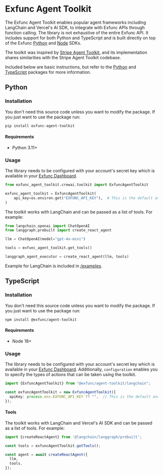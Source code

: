 # Exfunc Agent Toolkit

The Exfunc Agent Toolkit enables popular agent frameworks including LangChain and Vercel's AI SDK, to integrate with Exfunc APIs through function calling. The
library is not exhaustive of the entire Exfunc API. It includes support for both Python and TypeScript and is built directly on top of the Exfunc [Python][python-sdk] and [Node][node-sdk] SDKs.

The toolkit was inspired by [Stripe Agent Toolkit][stripe-agent-toolkit], and its implementation shares similarities with the Stripe Agent Toolkit codebase.

Included below are basic instructions, but refer to the [Python](/python) and [TypeScript](/typescript) packages for more information.

## Python

### Installation

You don't need this source code unless you want to modify the package. If you just
want to use the package run:

```sh
pip install exfunc-agent-toolkit
```

#### Requirements

- Python 3.11+

### Usage

The library needs to be configured with your account's secret key which is
available in your [Exfunc Dashboard][api-keys].

```python
from exfunc_agent_toolkit.crewai.toolkit import ExfuncAgentToolkit

exfunc_agent_toolkit = ExfuncAgentToolkit(
    api_key=os.environ.get("EXFUNC_API_KEY"),  # This is the default and can be omitted
)
```

The toolkit works with LangChain and can be passed as a list of tools. For example:

```python
from langchain_openai import ChatOpenAI
from langgraph.prebuilt import create_react_agent

llm = ChatOpenAI(model="gpt-4o-mini")

tools = exfunc_agent_toolkit.get_tools()

langgraph_agent_executor = create_react_agent(llm, tools)
```

Example for LangChain is included in [/examples](/python/examples).

## TypeScript

### Installation

You don't need this source code unless you want to modify the package. If you just
want to use the package run:

```
npm install @exfunc/agent-toolkit
```

#### Requirements

- Node 18+

### Usage

The library needs to be configured with your account's secret key which is available in your [Exfunc Dashboard][api-keys]. Additionally, `configuration` enables you to specify the types of actions that can be taken using the toolkit.

```typescript
import {ExfuncAgentToolkit} from "@exfunc/agent-toolkit/langchain";

const exfuncAgentToolkit = new ExfuncAgentToolkit({
  apiKey: process.env.EXFUNC_API_KEY ?? "",  // This is the default and can be omitted
});
```

#### Tools

The toolkit works with LangChain and Vercel's AI SDK and can be passed as a list of tools. For example:

```typescript
import {createReactAgent} from '@langchain/langgraph/prebuilt';

const tools = exfuncAgentToolkit.getTools();

const agent = await createReactAgent({
  llm,
  tools,
});
```

[python-sdk]: https://github.com/carvedai/exfunc-py
[node-sdk]: https://github.com/carvedai/exfunc-js
[api-keys]: https://app.exfunc.com/dashboard
[stripe-agent-toolkit]: https://github.com/stripe/agent-toolkit
